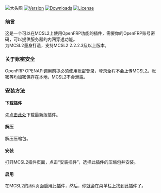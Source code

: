 ![大头图](https://socialify.git.ci/MCSLTeam/OpenFRP_Plugin/image?description=1&font=Jost&language=1&owner=1&pattern=Circuit%20Board&theme=Auto&logo=https://img.fastmirror.net/s/2023/07/17/64b5471e1d478.png)
[![](https://img.shields.io/github/v/tag/MCSLTeam/OpenFRP_Plugin?label=ver&style=for-the-badge "Version")](https://github.com/MCSLTeam/OpenFRP_Plugin/releases/latest)   [![](https://img.shields.io/github/downloads/MCSLTeam/OpenFRP_Plugin/total?style=for-the-badge "Downloads")](https://github.com/MCSLTeam/OpenFRP_Plugin/releases)  [![](https://img.shields.io/github/license/MCSLTeam/OpenFRP_Plugin?style=for-the-badge "License")](https://github.com/MCSLTeam/OpenFRP_Plugin/blob/master/LICENSE)
### 前言
这是一个可以在MCSL2上使用OpenFRP功能的插件，需要你的OpenFRP账号密码，可以提供服务器的内网穿透功能。  
为MCSL2量身打造，支持MCSL2 2.2.2.3及以上版本。  
### 关于账密安全  
OpenFRP OPENAPI调用前提必须使用账密登录，登录全程不会上传MCSL2。账密等均加密保存在本地，MCSL2不会泄露。  
### 安装方法  
#### 下载插件  
先[点击此处](https://github.com/MCSLTeam/OpenFRP_Plugin/releases)下载最新版插件。  
#### 解压  
解压压缩包。  
#### 安装  
打开MCSL2插件页面，点击“安装插件”，选择此插件的压缩包并安装。  
#### 启用  
在MCSL2的`插件`页面启用此插件，然后，你就会在菜单栏上找到此插件了。